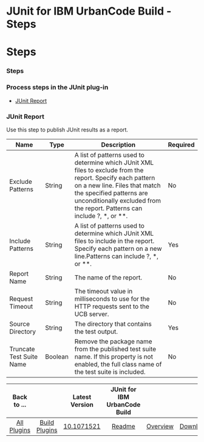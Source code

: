 
JUnit for IBM UrbanCode Build - Steps
=====================================

# Steps


### Steps




### Process steps in the JUnit plug-in

* [JUnit Report](#junit_report)


### JUnit Report

Use this step to publish JUnit results as a report.


| Name | Type | Description | Required |
| --- | --- | --- | --- |
| Exclude Patterns | String | A list of patterns used to determine which JUnit XML files to exclude from the report. Specify each pattern on a new line. Files that match the specified patterns are unconditionally excluded from the report. Patterns can include ?, \*, or \*\*. | No |
| Include Patterns | String | A list of patterns used to determine which JUnit XML files to include in the report. Specify each pattern on a new line.Patterns can include ?, \*, or \*\*. | Yes |
| Report Name | String | The name of the report. | No |
| Request Timeout | String | The timeout value in milliseconds to use for the HTTP requests sent to the UCB server. | No |
| Source Directory | String | The directory that contains the test output. | Yes |
| Truncate Test Suite Name | Boolean | Remove the package name from the published test suite name. If this property is not enabled, the full class name of the test suite is included. | No |



|Back to ...||Latest Version|JUnit for IBM UrbanCode Build |||
| :---: | :---: | :---: | :---: | :---: | :---: |
|[All Plugins](../../index.md)|[Build Plugins](../README.md)|[10.1071521](https://raw.githubusercontent.com/UrbanCode/IBM-UCB-PLUGINS/main/files/JUnit/JUnit-10.1071521.zip)|[Readme](README.md)|[Overview](overview.md)|[Downloads](downloads.md)|
